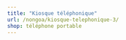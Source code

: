 ```yaml
---
title: "Kiosque téléphonique"
url: /nongoa/kiosque-telephonique-3/
shop: téléphone portable
---
```

